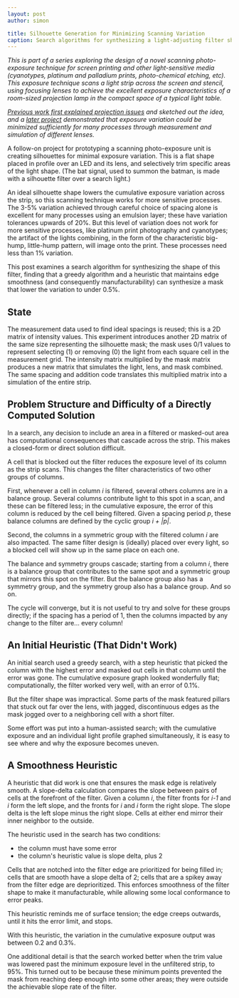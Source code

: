 ```yaml
---
layout: post
author: simon

title: Silhouette Generation for Minimizing Scanning Variation
caption: Search algorithms for synthesizing a light-adjusting filter shape
---
```


*This is part of a series exploring the design of a novel scanning photo-exposure technique for screen printing and other light-sensitive media (cyanotypes, platinum and palladium prints, photo-chemical etching, etc). This exposure technique scans a light strip across the screen and stencil, using focusing lenses to achieve the excellent exposure characteristics of a room-sized projection lamp in the compact space of a typical light table.*

*[Previous work first explained projection issues](https://simonsbench.net/flatbed-exposure-sketch) and sketched out the idea, and a [later project](https://simonsbench.net/light-shapes-and-lens-spacings) demonstrated that exposure variation could be minimized sufficiently for many processes through measurement and simulation of different lenses.*

A follow-on project for prototyping a scanning photo-exposure unit is creating silhouettes for minimal exposure variation. This is a flat shape placed in profile over an LED and its lens, and selectively trim specific areas of the light shape. (The bat signal, used to summon the batman, is made with a silhouette filter over a search light.)

An ideal silhouette shape lowers the cumulative exposure variation across the strip, so this scanning technique works for more sensitive processes. The 3-5% variation achieved through careful choice of spacing alone is excellent for many processes using an emulsion layer; these have variation tolerances upwards of 20%. But this level of variation does not work for more sensitive processes, like platinum print photography and cyanotypes; the artifact of the lights combining, in the form of the characteristic big-hump, little-hump pattern, will image onto the print. These processes need less than 1% variation.

This post examines a search algorithm for synthesizing the shape of this filter, finding that a greedy algorithm and a heuristic that maintains edge smoothness (and consequently manufacturability) can synthesize a mask that lower the variation to under 0.5%.

## State
The measurement data used to find ideal spacings is reused; this is a 2D matrix of intensity values. This experiment introduces another 2D matrix of the same size representing the silhouette mask; the mask uses 0/1 values to represent selecting (1) or removing (0) the light from each square cell in the measurement grid. The intensity matrix multiplied by the mask matrix produces a new matrix that simulates the light, lens, and mask combined. The same spacing and addition code translates this multiplied matrix into a simulation of the entire strip.

## Problem Structure and Difficulty of a Directly Computed Solution
In a search, any decision to include an area in a filtered or masked-out area has computational consequences that cascade across the strip. This makes a closed-form or direct solution difficult.

A cell that is blocked out the filter reduces the exposure level of its column as the strip scans. This changes the filter characteristics of two other groups of columns.

First, whenever a cell in column *i* is filtered, several others columns are in a balance group. Several columns contribute light to this spot in a scan, and these can be filtered less; in the cumulative exposure, the error of this column is reduced by the cell being filtered. Given a spacing period *p*, these balance columns are defined by the cyclic group *i + |p|*.

Second, the columns in a symmetric group with the filtered column *i* are also impacted. The same filter design is (ideally) placed over every light, so a blocked cell will show up in the same place on each one.

The balance and symmetry groups cascade; starting from a column *i*, there is a balance group that contributes to the same spot and a symmetric group that mirrors this spot on the filter. But the balance group also has a symmetry group, and the symmetry group also has a balance group. And so on.

The cycle will converge, but it is not useful to try and solve for these groups directly; if the spacing has a period of 1, then the columns impacted by any change to the filter are... every column!

## An Initial Heuristic (That Didn't Work)
An initial search used a greedy search, with a step heuristic that picked the column with the highest error and masked out cells in that column until the error was gone. The cumulative exposure graph looked wonderfully flat; computationally, the filter worked very well, with an error of 0.1%.

But the filter shape was impractical. Some parts of the mask featured pillars that stuck out far over the lens, with jagged, discontinuous edges as the mask jogged over to a neighboring cell with a short filter.

Some effort was put into a human-assisted search; with the cumulative exposure and an individual light profile graphed simultaneously, it is easy to see where and why the exposure becomes uneven.

## A Smoothness Heuristic
A heuristic that did work is one that ensures the mask edge is relatively smooth. A slope-delta calculation compares the slope between pairs of cells at the forefront of the filter. Given a column *i*, the filter fronts for *i-1* and *i* form the left slope, and the fronts for *i* and *i* form the right slope. The slope delta is the left slope minus the right slope. Cells at either end mirror their inner neighbor to the outside.

The heuristic used in the search has two conditions:
* the column must have some error
* the column's heuristic value is slope delta, plus 2

Cells that are notched into the filter edge are prioritized for being filled in; cells that are smooth have a slope delta of 2; cells that are a spikey away from the filter edge are deprioritized. This enforces smoothness of the filter shape to make it manufacturable, while allowing some local conformance to error peaks.

This heuristic reminds me of surface tension; the edge creeps outwards, until it hits the error limit, and stops.

With this heuristic, the variation in the cumulative exposure output was between 0.2 and 0.3%.

One additional detail is that the search worked better when the trim value was lowered past the minimum exposure level in the unfiltered strip, to 95%. This turned out to be because these minimum points prevented the mask from reaching deep enough into some other areas; they were outside the achievable slope rate of the filter.
